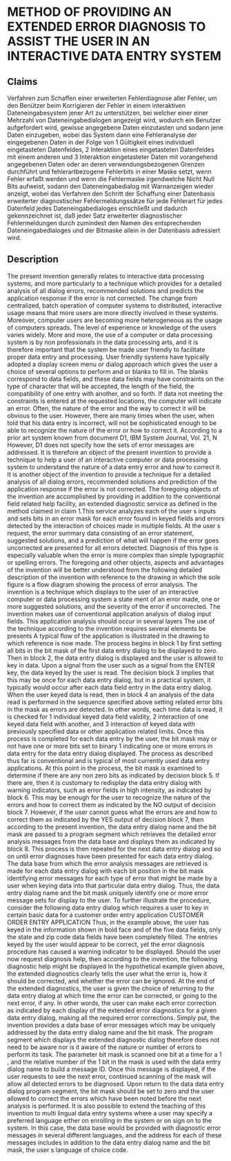 # METHOD OF PROVIDING AN EXTENDED ERROR DIAGNOSIS TO ASSIST THE USER IN AN INTERACTIVE DATA ENTRY SYSTEM

## Claims
Verfahren zum Schaffen einer erweiterten Fehlerdiagnose aller Fehler, um den Benützer beim Korrigieren der Fehler in einem interaktiven Dateneingabesystem jener Art zu unterstützen, bei welcher einer einer Mehrzahl von Dateneingabedialogen angezeigt wird, wodurch ein Benutzer aufgefordert wird, gewisse angegebene Daten einzutasten und sodann jene Daten einzugeben, wobei das System dann eine Fehleranalyse der eingegebenen Daten in der Folge von 1 Gültigkeit eines individuell eingetasteten Datenfeldes, 2 Interaktion eines eingetasteten Datenfeldes mit einem anderen und 3 Interaktion eingetasteter Daten mit vorangehend angegebenen Daten oder an deren verwendungsbezogenen Grenzen durchführt und fehlerartbezogene Fehlerbits in einer Maske setzt, wenn Fehler erfaßt werden und wenn die Fehlermaske irgendwelche Nicht Null Bits aufweist, sodann den Dateneingabedialog mit Warnanzeigen wieder anzeigt, wobei das Verfahren den Schritt der Schaffung einer Datenbasis erweiterter diagnostischer Fehlermeldungssätze für jede Fehlerart für jedes Datenfeld jedes Dateneingabedialoges einschließt und dadurch gekennzeichnet ist, daß jeder Satz erweiterter diagnostischer Fehlermeldungen durch zumindest den Namen des entsprechenden Dateneingabedialoges und der Bitmaske allein in der Datenbasis adressiert wird.

## Description
The present invention generally relates to interactive data processing systems, and more particularly to a technique which provides for a detailed analysis of all dialog errors, recommended solutions and predicts the application response if the error is not corrected. The change from centralized, batch operation of computer systems to distributed, interactive usage means that more users are more directly involved in these systems. Moreover, computer users are becoming more heterogeneous as the usage of computers spreads. The level of experience or knowledge of the users varies widely. More and more, the use of a computer or data processing system is by non professionals in the data processing arts, and it is therefore important that the system be made user friendly to facilitate proper data entry and processing. User friendly systems have typically adopted a display screen menu or dialog approach which gives the user a choice of several options to perform and or blanks to fill in. The blanks correspond to data fields, and these data fields may have constraints on the type of character that will be accepted, the length of the field, the compatibility of one entry with another, and so forth. If data not meeting the constraints is entered at the requested locations, the computer will indicate an error. Often, the nature of the error and the way to correct it will be obvious to the user. However, there are many times when the user, when told that his data entry is incorrect, will not be sophisticated enough to be able to recognize the nature of the error or how to correct it. According to a prior art system known from document D1, IBM System Journal, Vol. 21, N However, D1 does not specify how the sets of error messages are addressed. It is therefore an object of the present invention to provide a technique to help a user of an interactive computer or data processing system to understand the nature of a data entry error and how to correct it. It is another object of the invention to provide a technique for a detailed analysis of all dialog errors, recommended solutions and prediction of the application response if the error is not corrected. The foregoing objects of the invention are accomplished by providing in addition to the conventional field related help facility, an extended diagnostic service as defined in the method claimed in claim 1.This service analyzes each of the user s inputs and sets bits in an error mask for each error found in keyed fields and errors detected by the interaction of choices made in multiple fields. At the user s request, the error summary data consisting of an error statement, suggested solutions, and a prediction of what will happen if the error goes uncorrected are presented for all errors detected. Diagnosis of this type is especially valuable when the error is more complex than simple typographic or spelling errors. The foregoing and other objects, aspects and advantages of the invention will be better understood from the following detailed description of the invention with reference to the drawing in which the sole figure is a flow diagram showing the process of error analysis. The invention is a technique which displays to the user of an interactive computer or data processing system a state ment of an error made, one or more suggested solutions, and the severity of the error if uncorrected. The invention makes use of conventional application analysis of dialog input fields. This application analysis should occur in several layers The use of the technique according to the invention requires several elements be presents A typical flow of the application is illustrated in the drawing to which reference is now made. The process begins in block 1 by first setting all bits in the bit mask of the first data entry dialog to be displayed to zero. Then in block 2, the data entry dialog is displayed and the user is allowed to key in data. Upon a signal from the user such as a signal from the ENTER key, the data keyed by the user is read. The decision block 3 implies that this may be once for each data entry dialog, but in a practical system, it typically would occur after each data field entry in the data entry dialog. When the user keyed data is read, then in block 4 an analysis of the data read is performed in the sequence specified above setting related error bits in the mask as errors are detected. In other words, each time data is read, it is checked for 1 individual keyed data field validity, 2 interaction of one keyed data field with another, and 3 interaction of keyed data with previously specified data or other application related limits. Once this process is completed for each data entry by the user, the bit mask may or not have one or more bits set to binary 1 indicating one or more errors in data entry for the data entry dialog displayed. The process as described thus far is conventional and is typical of most currently used data entry applications. At this point in the process, the bit mask is examined to determine if there are any non zero bits as indicated by decision block 5. If there are, then it is customary to redisplay the data entry dialog with warning indicators, such as error fields in high intensity, as indicated by block 6. This may be enough for the user to recognize the nature of the errors and how to correct them as indicated by the NO output of decision block 7. However, if the user cannot guess what the errors are and how to correct them as indicated by the YES output of decision block 7, then according to the present invention, the data entry dialog name and the bit mask are passed to a program segment which retrieves the detailed error analysis messages from the data base and displays them as indicated by block 8. This process is then repeated for the next data entry dialog and so on until error diagnoses have been presented for each data entry dialog. The data base from which the error analysis messages are retrieved is made for each data entry dialog with each bit position in the bit mask identifying error messages for each type of error that might be made by a user when keying data into that particular data entry dialog. Thus, the data entry dialog name and the bit mask uniquely identify one or more error message sets for display to the user. To further illustrate the procedure, consider the following data entry dialog which requires a user to key in certain basic data for a customer order entry application CUSTOMER ORDER ENTRY APPLICATION Thus, in the example above, the user has keyed in the information shown in bold face and of the five data fields, only the state and zip code data fields have been completely filled. The entries keyed by the user would appear to be correct, yet the error diagnosis procedure has caused a warning indicator to be displayed. Should the user now request diagnosis help, then according to the invention, the following diagnostic help might be displayed In the hypothetical example given above, the extended diagnostics clearly tells the user what the error is, how it should be corrected, and whether the error can be ignored. At the end of the extended diagnostics, the user is given the choice of returning to the data entry dialog at which time the error can be corrected, or going to the next error, if any. In other words, the user can make each error correction as indicated by each display of the extended error diagnostics for a given data entry dialog, making all the required error corrections. Simply put, the invention provides a data base of error messages which may be uniquely addressed by the data entry dialog name and the bit mask. The program segment which displays the extended diagnostic dialog therefore does not need to be aware nor is it aware of the nature or number of errors to perform its task. The parameter bit mask is scanned one bit at a time for a 1 , and the relative number of the 1 bit in the mask is used with the data entry dialog name to build a message ID. Once this message is displayed, if the user requests to see the next error, continued scanning of the mask will allow all detected errors to be diagnosed. Upon return to the data data entry dialog program segment, the bit mask should be set to zero and the user allowed to correct the errors which have been noted before the next analysis is performed. It is also possible to extend the teaching of this invention to multi lingual data entry systems where a user may specify a preferred language either on enrolling in the system or on sign on to the system. In this case, the data base would be provided with diagnostic error messages in several different languages, and the address for each of these messages includes in addition to the data entry dialog name and the bit mask, the user s language of choice code.